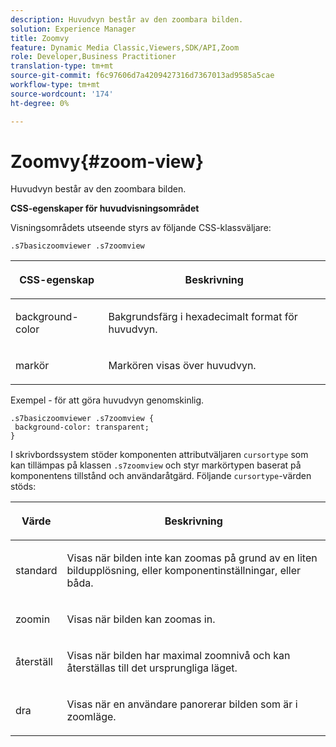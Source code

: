 ```yaml
---
description: Huvudvyn består av den zoombara bilden.
solution: Experience Manager
title: Zoomvy
feature: Dynamic Media Classic,Viewers,SDK/API,Zoom
role: Developer,Business Practitioner
translation-type: tm+mt
source-git-commit: f6c97606d7a4209427316d7367013ad9585a5cae
workflow-type: tm+mt
source-wordcount: '174'
ht-degree: 0%

---
```



# Zoomvy{#zoom-view}

Huvudvyn består av den zoombara bilden.

<!--<a id="section_061E550C1C1D4DB2BD663A898895B38C"></a>-->

**CSS-egenskaper för huvudvisningsområdet**

Visningsområdets utseende styrs av följande CSS-klassväljare:

```
.s7basiczoomviewer .s7zoomview
```

<table id="table_94EE3F5BBE4547C0B4943471CEE7EDE4"> 
 <thead> 
  <tr> 
   <th colname="col1" class="entry"> <p> CSS-egenskap </p> </th> 
   <th colname="col2" class="entry"> <p>Beskrivning </p> </th> 
  </tr> 
 </thead>
 <tbody> 
  <tr> 
   <td colname="col1"> <p> <span class="codeph"> background-color  </span> </p> </td> 
   <td colname="col2"> <p> Bakgrundsfärg i hexadecimalt format för huvudvyn. </p> </td> 
  </tr> 
  <tr> 
   <td colname="col1"> <p> <span class="codeph"> markör  </span> </p> </td> 
   <td colname="col2"> <p>Markören visas över huvudvyn. </p> </td> 
  </tr> 
 </tbody> 
</table>

Exempel - för att göra huvudvyn genomskinlig.

```
.s7basiczoomviewer .s7zoomview { 
 background-color: transparent; 
}
```

I skrivbordssystem stöder komponenten attributväljaren `cursortype` som kan tillämpas på klassen `.s7zoomview` och styr markörtypen baserat på komponentens tillstånd och användaråtgärd. Följande `cursortype`-värden stöds:

<table id="table_BC9FC40DA27B4A85995F4E9431AABF33"> 
 <thead> 
  <tr> 
   <th colname="col1" class="entry"> <p>Värde </p> </th> 
   <th colname="col2" class="entry"> <p>Beskrivning </p> </th> 
  </tr> 
 </thead>
 <tbody> 
  <tr> 
   <td colname="col1"> <p> <span class="codeph"> standard  </span> </p> </td> 
   <td colname="col2"> <p>Visas när bilden inte kan zoomas på grund av en liten bildupplösning, eller komponentinställningar, eller båda. </p> </td> 
  </tr> 
  <tr> 
   <td colname="col1"> <p> <span class="codeph"> zoomin  </span> </p> </td> 
   <td colname="col2"> <p>Visas när bilden kan zoomas in. </p> </td> 
  </tr> 
  <tr> 
   <td colname="col1"> <p> <span class="codeph"> återställ  </span> </p> </td> 
   <td colname="col2"> <p>Visas när bilden har maximal zoomnivå och kan återställas till det ursprungliga läget. </p> </td> 
  </tr> 
  <tr> 
   <td colname="col1"> <p> <span class="codeph"> dra  </span> </p> </td> 
   <td colname="col2"> <p>Visas när en användare panorerar bilden som är i zoomläge. </p> </td> 
  </tr> 
 </tbody> 
</table>


